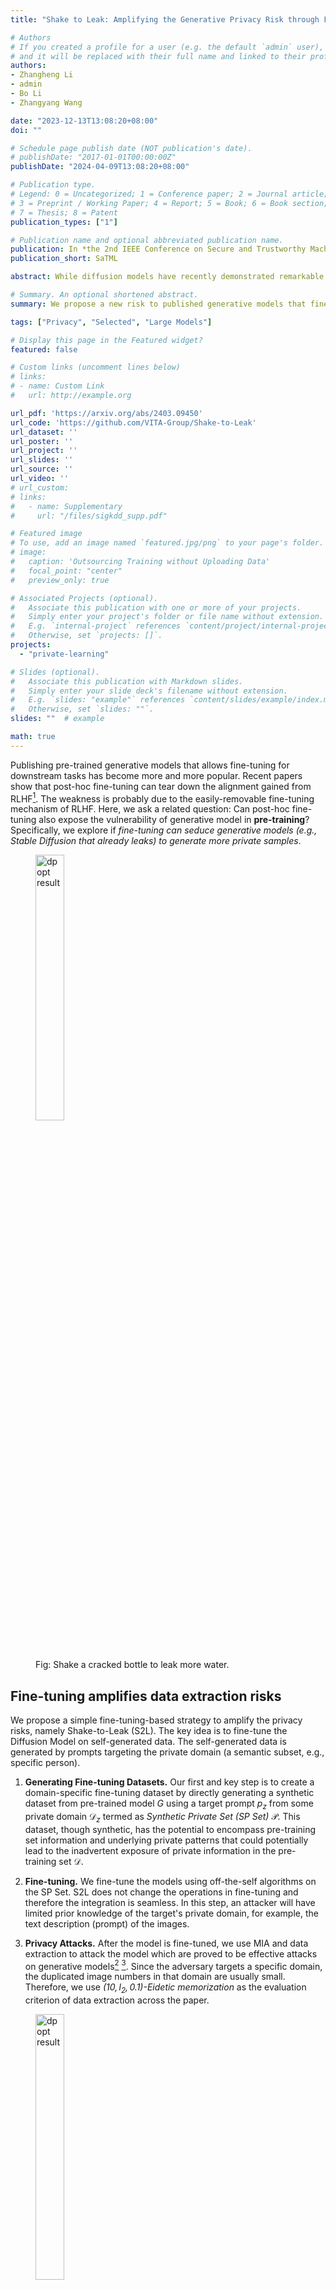 ```yaml
---
title: "Shake to Leak: Amplifying the Generative Privacy Risk through Fine-tuning"

# Authors
# If you created a profile for a user (e.g. the default `admin` user), write the username (folder name) here 
# and it will be replaced with their full name and linked to their profile.
authors:
- Zhangheng Li
- admin
- Bo Li
- Zhangyang Wang

date: "2023-12-13T13:08:20+08:00"
doi: ""

# Schedule page publish date (NOT publication's date).
# publishDate: "2017-01-01T00:00:00Z"
publishDate: "2024-04-09T13:08:20+08:00"

# Publication type.
# Legend: 0 = Uncategorized; 1 = Conference paper; 2 = Journal article;
# 3 = Preprint / Working Paper; 4 = Report; 5 = Book; 6 = Book section;
# 7 = Thesis; 8 = Patent
publication_types: ["1"]

# Publication name and optional abbreviated publication name.
publication: In *the 2nd IEEE Conference on Secure and Trustworthy Machine Learning*
publication_short: SaTML

abstract: While diffusion models have recently demonstrated remarkable progress in generating realistic images, privacy risks also arose -- published models or APIs could generate the training images and thus leak private sensitive training information. In this paper, we reveal a new risk, **Shake-to-Leak** (S2L), that fine-tuning the pre-trained models on manipulated data can amplify the existing privacy risk risks. We demonstrate that S2L could happen in various off-the-shelf fine-tuning strategies for diffusion models, including embedding-based ones (DreamBooth and Textual Inversion), and parameter-efficient methods (LoRA and Hypernetwork) and their combinations. S2L can amplify the state-of-the-art membership inference attack (MIA) on diffusion models by up to 5% (absolute difference) attacking AUC and also achieve significant results in data extraction. This discovery underscores that the privacy risk problem with diffusion models may be even more severe than previously recognized.

# Summary. An optional shortened abstract.
summary: We propose a new risk to published generative models that finetuning on generated samples can exacerbate the privacy leakage.

tags: ["Privacy", "Selected", "Large Models"]

# Display this page in the Featured widget?
featured: false

# Custom links (uncomment lines below)
# links:
# - name: Custom Link
#   url: http://example.org

url_pdf: 'https://arxiv.org/abs/2403.09450'
url_code: 'https://github.com/VITA-Group/Shake-to-Leak'
url_dataset: ''
url_poster: ''
url_project: ''
url_slides: ''
url_source: ''
url_video: ''
# url_custom:
# links:
#   - name: Supplementary
#     url: "/files/sigkdd_supp.pdf"

# Featured image
# To use, add an image named `featured.jpg/png` to your page's folder. 
# image:
#   caption: 'Outsourcing Training without Uploading Data'
#   focal_point: "center"
#   preview_only: true

# Associated Projects (optional).
#   Associate this publication with one or more of your projects.
#   Simply enter your project's folder or file name without extension.
#   E.g. `internal-project` references `content/project/internal-project/index.md`.
#   Otherwise, set `projects: []`.
projects:
  - "private-learning"

# Slides (optional).
#   Associate this publication with Markdown slides.
#   Simply enter your slide deck's filename without extension.
#   E.g. `slides: "example"` references `content/slides/example/index.md`.
#   Otherwise, set `slides: ""`.
slides: ""  # example

math: true
---
```




Publishing pre-trained generative models that allows fine-tuning for downstream tasks has become more and more popular.
Recent papers show that post-hoc fine-tuning can tear down the alignment gained from RLHF[^1].
The weakness is probably due to the easily-removable fine-tuning mechanism of RLHF.
Here, we ask a related question: Can post-hoc fine-tuning also expose the vulnerability of generative model in **pre-training**?
Specifically, we explore if *fine-tuning can seduce generative models (e.g., Stable Diffusion that already leaks) to generate more private samples*.
<figure>
<img src="S2L.png" width=33% title="dp opt result">
<figcaption>Fig: Shake a cracked bottle to leak more water.</figcaption>
</figure>

## Fine-tuning amplifies data extraction risks

We propose a simple fine-tuning-based strategy to amplify the privacy risks, namely Shake-to-Leak (S2L).
The key idea is to fine-tune the Diffusion Model on self-generated data.
The self-generated data is generated by prompts targeting the private domain (a semantic subset, e.g., specific person).

1. **Generating Fine-tuning Datasets.**
Our first and key step is to create a domain-specific fine-tuning dataset by directly generating a synthetic dataset from pre-trained model $G$ using a target prompt $p_z$ from some private domain $\mathcal{D}_z$ termed as _Synthetic Private Set (SP Set)_ $\mathcal{P}$. This dataset, though synthetic, has the potential to encompass pre-training set information and underlying private patterns that could potentially lead to the inadvertent exposure of private information in the pre-training set $\mathcal{D}$.

1. **Fine-tuning.**
We fine-tune the models using off-the-self algorithms on the SP Set.
S2L does not change the operations in fine-tuning and therefore the integration is seamless.
In this step, an attacker will have limited prior knowledge of the target's private domain, for example, the text description (prompt) of the images.

1. **Privacy Attacks.**
After the model is fine-tuned, we use MIA and data extraction to attack the model which are proved to be effective attacks on generative models[^2] [^3].
Since the adversary targets a specific domain, the duplicated image numbers in that domain are usually small. Therefore, we use *$(10,l_2,0.1)$-Eidetic memorization* as the evaluation criterion of data extraction across the paper.

<figure>
<img src="diagram.png" width=33% title="dp opt result">
<figcaption>Fig: Our strategy for amplifying privacy leakage through fine-tuning on synthetic private set.</figcaption>
</figure>

**Experiment Setup.**
We experiment with Stable Diffusion ([$SD$ v1-1](https://github.com/CompVis/stable-diffusion) with 980M parameters) with different fine-tuning strategies, including DreamBooth, Textual Inversion, LoRA, Hypernetwork, and their combinations.
$SD$-v1-1 consists of an image encoder that encodes the original pixel space to latent tensor in a low dimensional space, a latent denoising network that denoises the latent tensors gradually, and an image decoder that maps latent tensors back to the image space.
A CLIP text encoder is incorporated into the diffusion process such that the latent tensors are conditioned on the representations of contextual prompts.
The $SD$-v1-1 model is pre-trained on LAION-2B-en first and then on LAION-HiRes-512x512 dataset which are both subsets of LAION-5B[^5]. 
Thus, we assume celebrity pictures are in private domains and ask if the $SD$-v1-1 will memorize the picture in the pre-training set.
As many of the celebrities are also presented in the [CelebA](https://mmlab.ie.cuhk.edu.hk/projects/CelebA.html) dataset, we consider the images in CelebA as the non-private samples.

**S2L is General.**
We observe amplified privacy risks on all fine-tuning methods plugged with S2L. 
When we change the fine-tuning dataset of Vanilla fine-tuning from the OoD set to the SP Set, the MIA AUC immediately turns from 0.03 decreasing to 0.01 increasing compared to the pre-trained baseline. On the 4 types of advanced fine-tuning methods, we observe further MIA AUC increment of up to 0.04 than baseline. 
The combined methods achieve further improvement. Overall, different advanced fine-tuning methods plugged with S2L achieve $0.022\sim0.054$ (0.036 on average) MIA AUC and $4.4\sim16.3$ (11.22 on average) data extraction improvements. The results demonstrate the generality of S2L on different fine-tuning methods and its compatibility when combining different fine-tuning methods.

<figure>
<img src="table.png" width=100% title="dp opt result">
<figcaption>Table: Fine-tuning on SP set can increase privacy risks of MIA or Data Extraction.</figcaption>
</figure>


## How the leakage amplification happens?

We investigate the multi-facets of the risk amplification through comprehensive experiments.



<figure>
<img src="param_sens.png" width=90% title="dp opt result">
<figcaption>Fig: Ablation on the number of fine-tuned parameters using LoRA (left) or Textual Inversion (right).</figcaption>
</figure>

**How many parameters need to be fine-tuned?**.
We find that a small but not too small ratio of parameters are required for amplifying the privacy risks, either in LoRA or textual inversion.
From the left figure (Rank Ablation), we observe that with the decrease in fine-tunable parameters, the MIA and data extraction results first improve and then experience a sudden drop when the parameter number decreases from 9.6M to 4.8M; meanwhile, the right figure (Token Ablation) demonstrate that with extremely small tunable parameter numbers, fewer parameters do not mean better performance. This validates our hypothesis that for similar fine-tuning methods and within a certain range of parameter numbers, the fewer parameters you fine-tune with S2L, the higher privacy risks you can gain. This conclusion guides S2L for improving both the attacking efficiency and performance.

<figure>
<img src="gauss.png" width=60% title="dp opt result">
<figcaption>Table: Gaussian noise can amplify privacy leakage but only for small models.</figcaption>
</figure>

**S2L happens with random parameter perturbation!?**.
Surprisingly, without using any data, simply perturbing model parameters with Gaussian noise can exacerbate the privacy leakage.
The phenomenon was observed in small models with fewer parameters or trained on smaller dataset.
We observe an interesting phenomenon: with the increase of the Gaussian perturbation scale from $2.0\times 10^{-4}$ to $3.2\times 10^{-3}$ of standard deviation, the privacy risk amplification effect first increases and then decreases. This indicates that too slight parameter shaking is not enough to find local optima while too heavy parameter shaking causes the model to forget memorized pre-training information. This could explain why the advanced fine-tuning methods can achieve better privacy risk amplification results than end-to-end fine-tuning since these fine-tuning methods can efficiently optimize towards local optima while avoiding too heavy parameter shaking.

## Conclusion

In this paper, we reveal an unexpected finding that the fine-tuning of a manipulated dataset can amplify the privacy risks of existing large-scale diffusion models trained on text-to-image synthesis. Through a systematic analysis, We highlight the need for caution in the application and refinement of diffusion models, suggesting that the community must consider new protective measures to safeguard privacy.

**Extension to Copyright Risks.**
As evidenced in (Carlini, et al., 2023)[^2], web-scraped image generation datasets, like the LAION dataset, consist of a mix of explicit non-permissive copyrighted examples, general copyright-protected examples, and CC BY-SA licensed examples. This raises concerns about copyright risks. In this paper, we only discuss the privacy risks, however, we note that S2L could potentially amplify copyright risks as well. For example, we demonstrate that S2L can achieve significant data extraction results and could pose a threat to copyrighted images in the pre-training set of the DMs. 

**Social Impacts.**
Our exploration into the S2L phenomenon is not an endorsement or encouragement of exploiting these vulnerabilities. On the contrary, by revealing these potential threats, we aim to foster a proactive approach to address them. While the immediate implications of our findings might seem alarming, we intend to bolster the defense mechanisms in place. Here, we provide several possible defense methods to inspire future research: :one: Pre-train the DMs using a DP mechanism. :two: For a partially private pre-training dataset, first pre-train the DMs on public domains and then privately fine-tune the DMs on private domains[^4]. :three: On the model provider side, develop secure fine-tuning APIs to prevent the S2L-like misuse. 

[^1]: Qi, X., Zeng, Y., Xie, T., Chen, P. Y., Jia, R., Mittal, P., & Henderson, P. (2023). Fine-tuning Aligned Language Models Compromises Safety, Even When Users Do Not Intend To!. In *ArXiv Preprint*.
[^2]: Carlini, N., Hayes, J., Nasr, M., Jagielski, M., Sehwag, V., Tramer, F., ... & Wallace, E. (2023). Extracting training data from diffusion models. In *USENIX Security*.
[^3]: Duan, J., Kong, F., Wang, S., Shi, X., & Xu, K. (2023). Are diffusion models vulnerable to membership inference attacks?. In *ICML*.
[^4]: Yu, D., Naik, S., Backurs, A., Gopi, S., Inan, H. A., Kamath, G., ... & Zhang, H. (2022). Differentially private fine-tuning of language models. In *ICLR*.
[^5]: Schuhmann, C., Beaumont, R., Vencu, R., Gordon, C., Wightman, R., Cherti, M., ... & Jitsev, J. (2022). LAION-5B: An open large-scale dataset for training next generation image-text models. In *NeurIPS*.
